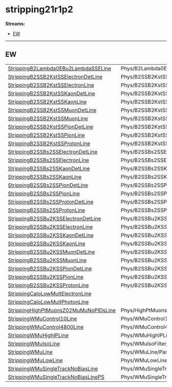 # stripping21r1p2

**Streams:**

-   [EW](#ew)

------------------------------------------------------------------------

## <span id="ew">EW</span>

|                                                                                      |                                             |       |
|--------------------------------------------------------------------------------------|---------------------------------------------|-------|
| [StrippingB2Lambda0EBu2LambdaSSELine](stripping21r1p2-b2lambda0ebu2lambdasseline)    | Phys/B2Lambda0EBu2LambdaSSELine/Particles   | 1.0   |
| [StrippingB2SSB2KstSSElectronDetLine](stripping21r1p2-b2ssb2kstsselectrondetline)    | Phys/B2SSB2KstSSElectronDetLine/Particles   | 1.0   |
| [StrippingB2SSB2KstSSElectronLine](stripping21r1p2-b2ssb2kstsselectronline)          | Phys/B2SSB2KstSSElectronLine/Particles      | 1.0   |
| [StrippingB2SSB2KstSSKaonDetLine](stripping21r1p2-b2ssb2kstsskaondetline)            | Phys/B2SSB2KstSSKaonDetLine/Particles       | 1.0   |
| [StrippingB2SSB2KstSSKaonLine](stripping21r1p2-b2ssb2kstsskaonline)                  | Phys/B2SSB2KstSSKaonLine/Particles          | 1.0   |
| [StrippingB2SSB2KstSSMuonDetLine](stripping21r1p2-b2ssb2kstssmuondetline)            | Phys/B2SSB2KstSSMuonDetLine/Particles       | 1.0   |
| [StrippingB2SSB2KstSSMuonLine](stripping21r1p2-b2ssb2kstssmuonline)                  | Phys/B2SSB2KstSSMuonLine/Particles          | 1.0   |
| [StrippingB2SSB2KstSSPionDetLine](stripping21r1p2-b2ssb2kstsspiondetline)            | Phys/B2SSB2KstSSPionDetLine/Particles       | 1.0   |
| [StrippingB2SSB2KstSSPionLine](stripping21r1p2-b2ssb2kstsspionline)                  | Phys/B2SSB2KstSSPionLine/Particles          | 1.0   |
| [StrippingB2SSB2KstSSProtonLine](stripping21r1p2-b2ssb2kstssprotonline)              | Phys/B2SSB2KstSSProtonLine/Particles        | 1.0   |
| [StrippingB2SSBs2SSElectronDetLine](stripping21r1p2-b2ssbs2sselectrondetline)        | Phys/B2SSBs2SSElectronDetLine/Particles     | 1.0   |
| [StrippingB2SSBs2SSElectronLine](stripping21r1p2-b2ssbs2sselectronline)              | Phys/B2SSBs2SSElectronLine/Particles        | 1.0   |
| [StrippingB2SSBs2SSKaonDetLine](stripping21r1p2-b2ssbs2sskaondetline)                | Phys/B2SSBs2SSKaonDetLine/Particles         | 1.0   |
| [StrippingB2SSBs2SSKaonLine](stripping21r1p2-b2ssbs2sskaonline)                      | Phys/B2SSBs2SSKaonLine/Particles            | 1.0   |
| [StrippingB2SSBs2SSPionDetLine](stripping21r1p2-b2ssbs2sspiondetline)                | Phys/B2SSBs2SSPionDetLine/Particles         | 1.0   |
| [StrippingB2SSBs2SSPionLine](stripping21r1p2-b2ssbs2sspionline)                      | Phys/B2SSBs2SSPionLine/Particles            | 1.0   |
| [StrippingB2SSBs2SSProtonDetLine](stripping21r1p2-b2ssbs2ssprotondetline)            | Phys/B2SSBs2SSProtonDetLine/Particles       | 1.0   |
| [StrippingB2SSBs2SSProtonLine](stripping21r1p2-b2ssbs2ssprotonline)                  | Phys/B2SSBs2SSProtonLine/Particles          | 1.0   |
| [StrippingB2SSBu2KSSElectronDetLine](stripping21r1p2-b2ssbu2ksselectrondetline)      | Phys/B2SSBu2KSSElectronDetLine/Particles    | 1.0   |
| [StrippingB2SSBu2KSSElectronLine](stripping21r1p2-b2ssbu2ksselectronline)            | Phys/B2SSBu2KSSElectronLine/Particles       | 1.0   |
| [StrippingB2SSBu2KSSKaonDetLine](stripping21r1p2-b2ssbu2ksskaondetline)              | Phys/B2SSBu2KSSKaonDetLine/Particles        | 1.0   |
| [StrippingB2SSBu2KSSKaonLine](stripping21r1p2-b2ssbu2ksskaonline)                    | Phys/B2SSBu2KSSKaonLine/Particles           | 1.0   |
| [StrippingB2SSBu2KSSMuonDetLine](stripping21r1p2-b2ssbu2kssmuondetline)              | Phys/B2SSBu2KSSMuonDetLine/Particles        | 1.0   |
| [StrippingB2SSBu2KSSMuonLine](stripping21r1p2-b2ssbu2kssmuonline)                    | Phys/B2SSBu2KSSMuonLine/Particles           | 1.0   |
| [StrippingB2SSBu2KSSPionDetLine](stripping21r1p2-b2ssbu2ksspiondetline)              | Phys/B2SSBu2KSSPionDetLine/Particles        | 1.0   |
| [StrippingB2SSBu2KSSPionLine](stripping21r1p2-b2ssbu2ksspionline)                    | Phys/B2SSBu2KSSPionLine/Particles           | 1.0   |
| [StrippingB2SSBu2KSSProtonLine](stripping21r1p2-b2ssbu2kssprotonline)                | Phys/B2SSBu2KSSProtonLine/Particles         | 1.0   |
| [StrippingCaloLowMultElectronLine](stripping21r1p2-calolowmultelectronline)          |                                             | 1.0   |
| [StrippingCaloLowMultPhotonLine](stripping21r1p2-calolowmultphotonline)              |                                             | 1.0   |
| [StrippingHighPtMuonsZ02MuMuNoPIDsLine](stripping21r1p2-ighptmuonsz02mumunopidsline) | Phys/HighPtMuonsZ02MuMuNoPIDsLine/Particles | 1.0   |
| [StrippingWMuControl10Line](stripping21r1p2-wmucontrol10line)                        | Phys/WMuControl10Line/Particles             | 0.010 |
| [StrippingWMuControl4800Line](stripping21r1p2-wmucontrol4800line)                    | Phys/WMuControl4800Line/Particles           | 0.400 |
| [StrippingWMuHighIPLine](stripping21r1p2-wmuhighipline)                              | Phys/WMuHighIPLine/Particles                | 1.0   |
| [StrippingWMuIsoLine](stripping21r1p2-wmuisoline)                                    | Phys/WMuIsoFilter/Particles                 | 1.0   |
| [StrippingWMuLine](stripping21r1p2-wmuline)                                          | Phys/WMuLine/Particles                      | 1.0   |
| [StrippingWMuLowLine](stripping21r1p2-wmulowline)                                    | Phys/WMuLowLine/Particles                   | 0.100 |
| [StrippingWMuSingleTrackNoBiasLine](stripping21r1p2-wmusingletracknobiasline)        | Phys/WMuSingleTrackNoBiasLine/Particles     | 1.0   |
| [StrippingWMuSingleTrackNoBiasLinePS](stripping21r1p2-wmusingletracknobiaslineps)    | Phys/WMuSingleTrackNoBiasLinePS/Particles   | 0.200 |

